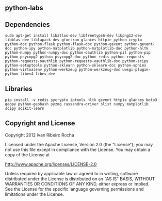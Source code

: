 python-labs
-----------

Dependencies
-----------

```shell
sudo apt-get install libatlas-dev libfreetype6-dev libpng12-dev libblas-dev liblapack-dev gfortran glances httpie python-crypto python-doc python-flask python-flask-doc python-gevent python-gevent-doc python-ipy python-matplotlib python-matplotlib-doc python-nltk python-numpy python-numpy-doc python-oauthlib python-pil python-pip python-psycopg2 python-psycopg2-doc python-redis python-requests python-requests-oauthlib python-requests-oauthlib-doc python-scipy python-setuptools python-sklearn python-sklearn-doc python-sphinx python-virtualenv python-werkzeug python-werkzeug-doc uwsgi-plugin-python libev4 libev-dev
```

Libraries
-----------

```shell
pip install -v redis pycrypto iptools nltk gevent httpie glances boto3 geopy python-geohash pyzmq cassandra-driver blist numpy matplotlib scipy scikit-learn
```

Copyright and License
---------------------
Copyright 2012 Ivan Ribeiro Rocha

Licensed under the Apache License, Version 2.0 (the "License");
you may not use this file except in compliance with the License.
You may obtain a copy of the License at

   http://www.apache.org/licenses/LICENSE-2.0

Unless required by applicable law or agreed to in writing, software
distributed under the License is distributed on an "AS IS" BASIS,
WITHOUT WARRANTIES OR CONDITIONS OF ANY KIND, either express or implied.
See the License for the specific language governing permissions and
limitations under the License.

[Python]: http://python.org/
